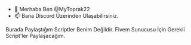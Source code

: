 - 👋 Merhaba Ben @MyToprak22
- 📫 Bana Discord Üzerinden Ulaşabilirsiniz.

Burada Paylaştığım Scriptler Benim Değildir. Fivem Sunucusu İçin Gerekli Script'ler Paylaşacağım.

<!---
MyToprak22/MyToprak22 is a ✨ special ✨ repository because its `README.md` (this file) appears on your GitHub profile.
You can click the Preview link to take a look at your changes.
--->
